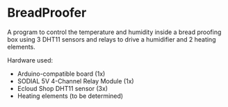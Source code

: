 # BreadProofer
A program to control the temperature and humidity inside a bread proofing box using 3 DHT11 sensors and relays to drive a humidifier and 2 heating elements.

Hardware used:

- Arduino-compatible board (1x)
- SODIAL 5V 4-Channel Relay Module (1x)
- Ecloud Shop DHT11 sensor (3x)
- Heating elements (to be determined)
